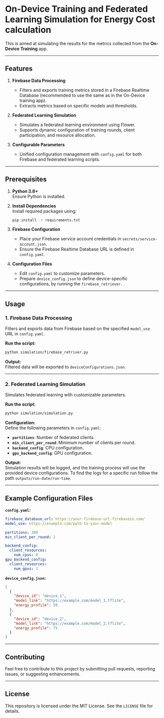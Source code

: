 # On-Device Training and Federated Learning Simulation for Energy Cost calculation

This is aimed at simulating the results for the metrics collected from the **On-Device Training** app.

---

## Features

1. **Firebase Data Processing**  
   - Filters and exports training metrics stored in a Firebase Realtime Database (recommended to use the same as in the On-Device training app).  
   - Extracts metrics based on specific models and thresholds.

2. **Federated Learning Simulation**  
   - Simulates a federated learning environment using Flower.  
   - Supports dynamic configuration of training rounds, client participation, and resource allocation.  

3. **Configurable Parameters**  
   - Unified configuration management with `config.yaml` for both Firebase and federated learning scripts.

---

## Prerequisites

1. **Python 3.8+**  
   Ensure Python is installed.  

2. **Install Dependencies**  
   Install required packages using:
   ```bash
   pip install -r requirements.txt
   ```

3. **Firebase Configuration**  
   - Place your Firebase service account credentials in `secrets/service-account.json`.  
   - Ensure the Firebase Realtime Database URL is defined in `config.yaml`.

4. **Configuration Files**  
   - Edit `config.yaml` to customize parameters.  
   - Prepare `device_config.json` to define device-specific configurations, by running the `firebase_retriever`.

---

## Usage

### 1. Firebase Data Processing
Filters and exports data from Firebase based on the specified `model_use` URL in `config.yaml`.

**Run the script:**
```bash
python simulation/firebase_retriver.py
```

**Output:**  
Filtered data will be exported to `deviceConfigurations.json`.

---

### 2. Federated Learning Simulation
Simulates federated learning with customizable parameters.

**Run the script:**
```bash
python simulation/simulation.py
```

**Configuration:**  
Define the following parameters in `config.yaml`:
- **`partitions`**: Number of federated clients.
- **`min_client_per_round`**: Minimum number of clients per round.
- **`backend_config`**: CPU configuration.
- **`gpu_backend_config`**: GPU configuration.

**Output:**  
Simulation results will be logged, and the training process will use the provided device configurations. To find the logs for a specific run follow the path `outputs/run-date/run-time`.

---

## Example Configuration Files

**`config.yaml`:**
```yaml
firebase_database_url: https://your-firebase-url.firebaseio.com/
model_use: https://example.com/path-to-your-model

partitions: 300
min_client_per_round: 2

backend_config:
  client_resources:
    num_cpus: 8
gpu_backend_config:
  client_resources: 
    num_gpus: 1
```

**`device_config.json`:**
```json
[
  {
    "device_id": "device_1",
    "model_link": "https://example.com/model_1.tflite",
    "energy_profile": 50
  },
  {
    "device_id": "device_2",
    "model_link": "https://example.com/model_2.tflite",
    "energy_profile": 75
  }
]
```

---

## Contributing

Feel free to contribute to this project by submitting pull requests, reporting issues, or suggesting enhancements.

---

## License

This repository is licensed under the MIT License. See the `LICENSE` file for details.
